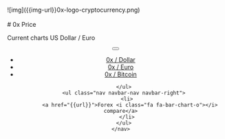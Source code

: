 
<div class="jumbotron" markdown="1">
<br>
![img]({{img-url}}0x-logo-cryptocurrency.png)
<br>
<br>
# 0x Price

Current charts US Dollar / Euro


</div>
<header class="navbar navbar-static-top navbar-inverse navbar-sticky" id="top" role="banner">
  <div class="container">
    <div class="navbar-header">
      <button class="navbar-toggle collapsed" type="button" data-toggle="collapse" data-target=".navbar-collapse">
        <span class="icon-bar"></span>
        <span class="icon-bar"></span>
        <span class="icon-bar"></span>
      </button>
    </div>
    <nav class="navbar-collapse collapse" role="navigation" style="height: 1px;" id="scrollpsy">
      <ul class="nav navbar-nav">
        </li>
        <li>
          <a href="#section-1">0x / Dollar</a>
        </li>
        <li>
          <a href="#section-2">0x / Euro</a>
        </li>
        <li>
          <a href="#section-3">0x / Bitcoin</a>
        </li>
        
      </ul>
      <ul class="nav navbar-nav navbar-right">
        <li>
          <a href="{{url}}">Forex <i class="fa fa-bar-chart-o"></i> compare</a>
        </li>
      </ul>
    </nav>
  </div>
</header>
